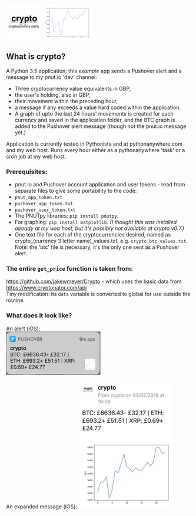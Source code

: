 <img src="crypto_pushover_icon.jpg" height="96" alt="crypto Cryptocurrency alerts."> <img src="crypto_btc_plot.jpg" height="96" alt="example crypto BTC graph."> <br>
## What is crypto?
A Python 3.5 application; this *example* app sends a Pushover alert and a message to my pnut.io 'dev' channel:

* Three cryptocurrency value equivalents in GBP,
* the user's holding, also in GBP,
* their movement within the preceding hour,
* a message if any exceeds a value hard coded within the application.
* A graph of upto the last 24 hours' movements is created for each currency and saved in the application folder, and the BTC graph is added to the Pushover alert message (though not the pnut.io message yet.)

Application is currently tested in Pythonista and at pythonanywhere.com and my web host. Runs every hour either as a pythonanywhere 'task' or a cron job at my web host.

### Prerequisites:
* pnut.io and Pushover account application and user tokens - read from separate files to give some portability to the code:
 * `pnut_app_token.txt`
 * `pushover_app_token.txt`
 * `pushover_user_token.txt`
* The PNUTpy libraries: `pip install pnutpy`.
* For graphing: `pip install matplotlib`. *(I thought this was installed already at my web host, but it's possibly not available at crypto v0.7.)*
* One text file for each of the cryptocurrencies desired, named as crypto_(currency 3 letter name)_values.txt, e.g. `crypto_btc_values.txt`. Note: the 'btc' file is necessary, it's the only one sent as a Pushover alert.

### The entire `get_price` function is taken from:
https://github.com/jakewmeyer/Crypto - which uses the basic data from https://www.cryptonator.com/api    
Tiny modification: its `data` variable is converted to global for use outside the routine.

### What does it look like?
An alert (iOS):<br>
<img src="crypto_pushover_alert.jpg" width="256" alt="crypto Pushover alert."> <br><br>
An expanded message (iOS):
<img src="crypto_pushover_message.jpg" width="256" alt="crypto Pushover alert.">